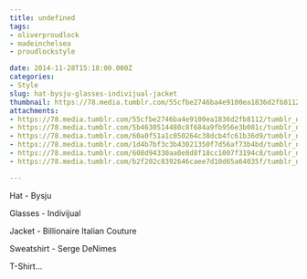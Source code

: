 ```yaml
---
title: undefined
tags:
- oliverproudlock
- madeinchelsea
- proudlockstyle

date: 2014-11-28T15:18:00.000Z
categories:
- Style
slug: hat-bysju-glasses-indivijual-jacket
thumbnail: https://78.media.tumblr.com/55cfbe2746ba4e9100ea1836d2fb8112/tumblr_nfr97gS4GU1rhrm24o1_540.jpg
attachments:
- https://78.media.tumblr.com/55cfbe2746ba4e9100ea1836d2fb8112/tumblr_nfr97gS4GU1rhrm24o1_1280.jpg
- https://78.media.tumblr.com/5b4630514480c8f684a9fb956e3b081c/tumblr_nfr97gS4GU1rhrm24o4_1280.jpg
- https://78.media.tumblr.com/60a0f51a1c050264c38dcb4fc61b36d9/tumblr_nfr97gS4GU1rhrm24o6_1280.jpg
- https://78.media.tumblr.com/1d4b7bf3c3b43021350f7d56af73b4bd/tumblr_nfr97gS4GU1rhrm24o3_1280.jpg
- https://78.media.tumblr.com/608d94330aa0e8d8f18cc1007f3194c8/tumblr_nfr97gS4GU1rhrm24o5_1280.jpg
- https://78.media.tumblr.com/b2f202c8392646caee7d10d65a64035f/tumblr_nfr97gS4GU1rhrm24o2_1280.jpg

---
```


Hat - Bysju 

  Glasses - Indivijual 

  Jacket - Billionaire Italian Couture 

  Sweatshirt - Serge DeNimes 

  T-Shirt...

